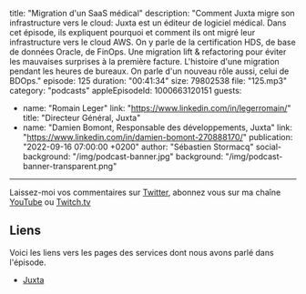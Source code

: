 title: "Migration d'un SaaS médical"
description: "Comment Juxta migre son infrastructure vers le cloud: Juxta est un éditeur de logiciel médical. Dans cet épisode, ils expliquent pourquoi et comment ils ont migré leur infrastructure vers le cloud AWS. On y parle de la certification HDS, de base de données Oracle, de FinOps. Une migration lift & refactoring pour éviter les mauvaises surprises à la première facture. L'histoire d'une migration pendant les heures de bureaux. On parle d'un nouveau rôle aussi, celui de BDOps."
episode: 125
duration: "00:41:34"
size: 79802538
file: "125.mp3"
category: "podcasts"
appleEpisodeId: 1000663120151
guests:
  - name: "Romain Leger"
    link: "https://www.linkedin.com/in/legerromain/"
    title: "Directeur Général, Juxta"
  - name: "Damien Bomont, Responsable des développements, Juxta"
    link: "https://www.linkedin.com/in/damien-bomont-270888170/"
publication: "2022-09-16 07:00:00 +0200"
author: "Sébastien Stormacq"
social-background: "/img/podcast-banner.jpg"
background: "/img/podcast-banner-transparent.png"
---

Laissez-moi vos commentaires sur [Twitter](https://twitter.com/sebsto), abonnez vous sur ma chaîne [YouTube](https://www.youtube.com/sebsto) ou [Twitch.tv](https://www.twitch.tv/sebAWS)

## Liens

Voici les liens vers les pages des services dont nous avons parlé dans l'épisode.

- [Juxta](https://www.juxta.fr)


